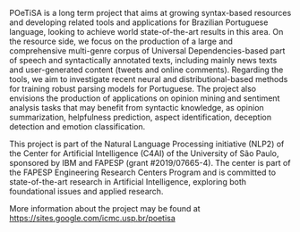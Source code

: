 POeTiSA is a long term project that aims at growing syntax-based resources and developing related tools and applications for Brazilian Portuguese language, looking to achieve world state-of-the-art results in this area. On the resource side, we focus on the production of a large and comprehensive multi-genre corpus of Universal Dependencies-based part of speech and syntactically annotated texts, including mainly news texts and user-generated content (tweets and online comments). Regarding the tools, we aim to investigate recent neural and distributional-based methods for training robust parsing models for Portuguese. The project also envisions the production of applications on opinion mining and sentiment analysis tasks that may benefit from syntactic knowledge, as opinion summarization, helpfulness prediction, aspect identification, deception detection and emotion classification.

This project is part of the Natural Language Processing initiative (NLP2) of the Center for Artificial Intelligence (C4AI) of the University of São Paulo, sponsored by IBM and FAPESP (grant #2019/07665-4). The center is part of the FAPESP Engineering Research Centers Program and is committed to state-of-the-art research in Artificial Intelligence, exploring both foundational issues and applied research.

More information about the project may be found at https://sites.google.com/icmc.usp.br/poetisa
